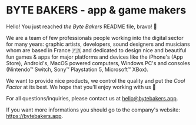 # BYTE BAKERS - app & game makers

Hello! You just reached _the Byte Bakers_ README file, bravo! 🎉 

We are a team of few professionals people working into the digital sector for many years: graphic artists, developers, sound designers and musicians whom are based in France 🇫🇷 and dedicated to design nice and beautiful fun games & apps for major platforms and devices like the iPhone's (App Store), Android's, MacOS powered computers, Windows PC's and consoles (Nintendo™ Switch, Sony™ Playstation 5, Microsoft™ XBox).

We want to provide nice products, we control the quality and put the _Cool Factor_ at its best. We hope that you'll enjoy working with us 🤩

For all questions/inquiries, please contact us at hello@bytebakers.app.

If you want more informations you should go to the company's website: https://bytebakers.app.
